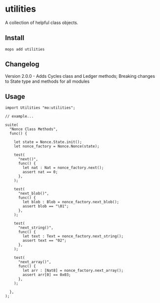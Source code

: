 # utilities

A collection of helpful class objects.

## Install

```
mops add utilities
```

## Changelog

Version 2.0.0 - Adds Cycles class and Ledger methods; Breaking changes to State type and methods for all modules

## Usage

```motoko
import Utilities "mo:utilities";

// example...

suite(
  "Nonce Class Methods",
  func() {

    let state = Nonce.State.init();
    let nonce_factory = Nonce.Nonce(state);

    test(
      "next()",
      func() {
        let nat : Nat = nonce_factory.next();
        assert nat == 0;
      },
    );

    test(
      "next_blob()",
      func() {
        let blob : Blob = nonce_factory.next_blob();
        assert blob == "\01";
      },
    );

    test(
      "next_string()",
      func() {
        let text : Text = nonce_factory.next_string();
        assert text == "02";
      },
    );

    test(
      "next_array()",
      func() {
        let arr : [Nat8] = nonce_factory.next_array();
        assert arr[0] == 0x03;
      },
    );

  },
);

```
